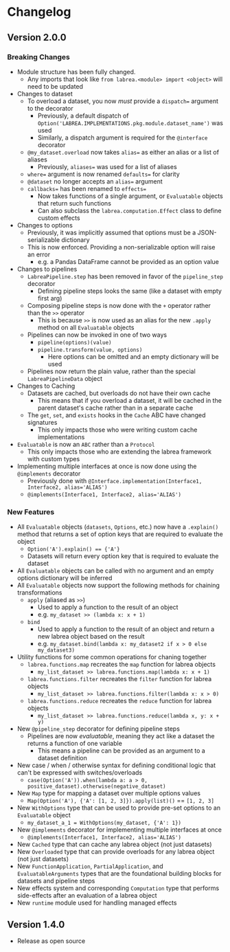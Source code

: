 # Changelog

## Version 2.0.0
### Breaking Changes
- Module structure has been fully changed.
  + Any imports that look like `from labrea.<module> import <object>` will need to be updated 
- Changes to dataset
  + To overload a dataset, you now *must* provide a `dispatch=` argument to the decorator
    - Previously, a default dispatch of `Option('LABREA.IMPLEMENTATIONS.pkg.module.dataset_name')` was used
    - Similarly, a dispatch argument is required for the `@interface` decorator
  + `@my_dataset.overload` now takes `alias=` as either an alias or a list of aliases
    - Previously, `aliases=` was used for a list of aliases
  + `where=` argument is now renamed `defaults=` for clarity
  + `@dataset` no longer accepts an `alias=` argument
  + `callbacks=` has been renamed to `effects=`
    - Now takes functions of a single argument, or `Evaluatable` objects that return such functions
    - Can also subclass the `labrea.computation.Effect` class to define custom effects
- Changes to options
  + Previously, it was implicitly assumed that options must be a JSON-serializable dictionary
  + This is now enforced. Providing a non-serializable option will raise an error
    - e.g. a Pandas DataFrame cannot be provided as an option value 
- Changes to pipelines
  + `LabreaPipeline.step` has been removed in favor of the `pipeline_step` decorator
    - Defining pipeline steps looks the same (like a dataset with empty first arg)
  + Composing pipeline steps is now done with the `+` operator rather than the `>>` operator
    - This is because `>>` is now used as an alias for the new `.apply` method on all `Evaluatable` objects
  + Pipelines can now be invoked in one of two ways
    - `pipeline(options)(value)`
    - `pipeline.transform(value, options)`
      + Here options can be omitted and an empty dictionary will be used
  + Pipelines now return the plain value, rather than the special `LabreaPipelineData` object
- Changes to Caching 
  + Datasets are cached, but overloads do not have their own cache
    - This means that if you overload a dataset, it will be cached in the parent dataset's cache rather than in a separate cache
  + The `get`, `set`, and `exists` hooks in the `Cache` ABC have changed signatures
    - This only impacts those who were writing custom cache implementations 
- `Evaluatable` is now an `ABC` rather than a `Protocol`
  + This only impacts those who are extending the labrea framework with custom types
- Implementing multiple interfaces at once is now done using the `@implements` decorator
  + Previously done with `@Interface.implementation(Interface1, Interface2, alias='ALIAS')` 
  + `@implements(Interface1, Interface2, alias='ALIAS')` 

### New Features
- All `Evaluatable` objects (`datasets`, `Options`, etc.) now have a `.explain()` method that returns a set of option keys that are required to evaluate the object
  - `Option('A').explain() == {'A'}` 
  - Datasets will return every option key that is required to evaluate the dataset
- All `Evaluatable` objects can be called with no argument and an empty options dictionary will be inferred
- All `Evaluatable` objects now support the following methods for chaining transformations
  + `apply` (aliased as `>>`)
    + Used to apply a function to the result of an object
    + e.g. `my_dataset >> (lambda x: x + 1)`
  + `bind`
    + Used to apply a function to the result of an object and return a new labrea object based on the result
    + e.g. `my_dataset.bind(lambda x: my_dataset2 if x > 0 else my_dataset3)`
- Utility functions for some common operations for chaning together
  + `labrea.functions.map` recreates the `map` function for labrea objects
    + `my_list_dataset >> labrea.functions.map(lambda x: x + 1)`
  + `labrea.functions.filter` recreates the `filter` function for labrea objects
    + `my_list_dataset >> labrea.functions.filter(lambda x: x > 0)`
  + `labrea.functions.reduce` recreates the `reduce` function for labrea objects
    + `my_list_dataset >> labrea.functions.reduce(lambda x, y: x + y)`
- New `@pipeline_step` decorator for defining pipeline steps
  + Pipelines are now *evaluatable*, meaning they act like a dataset the returns a function of one variable
    - This means a pipeline can be provided as an argument to a dataset definition
- New case / when / otherwise syntax for defining conditional logic that can't be expressed with switches/overloads
  + `case(Option('A')).when(lambda a: a > 0, positive_dataset).otherwise(negative_dataset)`
- New `Map` type for mapping a dataset over multiple options values
  + `Map(Option('A'), {'A': [1, 2, 3]}).apply(list)()` == `[1, 2, 3]` 
- New `WithOptions` type that can be used to provide pre-set options to an `Evaluatable` object
  + `my_dataset_a_1 = WithOptions(my_dataset, {'A': 1})`
- New `@implements` decorator for implementing multiple interfaces at once
  + `@implements(Interface1, Interface2, alias='ALIAS')`  
- New `Cached` type that can cache any labrea object (not just datasets)
- New `Overloaded` type that can provide overloads for any labrea object (not just datasets)
- New `FunctionApplication`, `PartialApplication`, and `EvaluatableArguments` types that are the foundational building blocks for datasets and pipeline steps
- New effects system and corresponding `Computation` type that performs side-effects after an evaluation of a labrea object
- New `runtime` module used for handling managed effects

## Version 1.4.0
- Release as open source